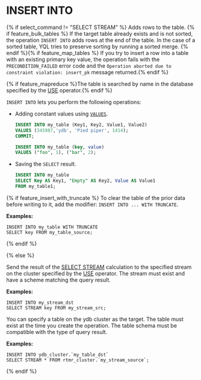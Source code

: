 # INSERT INTO

{% if select_command != "SELECT STREAM" %} Adds rows to the table. {% if feature_bulk_tables %} If the target table already exists and is not sorted, the operation `INSERT INTO` adds rows at the end of the table. In the case of a sorted table, YQL tries to preserve sorting by running a sorted merge. {% endif %}{% if feature_map_tables %} If you try to insert a row into a table with an existing primary key value, the operation fails with the `PRECONDITION_FAILED` error code and the `Operation aborted due to constraint violation: insert_pk` message returned.{% endif %}

{% if feature_mapreduce %}The table is searched by name in the database specified by the [USE](../use.md) operator.{% endif %}

`INSERT INTO` lets you perform the following operations:

* Adding constant values using [`VALUES`](../values.md).

  ```sql
  INSERT INTO my_table (Key1, Key2, Value1, Value2)
  VALUES (345987,'ydb', 'Pied piper', 1414);
  COMMIT;
  ```

  ```sql
  INSERT INTO my_table (key, value)
  VALUES ("foo", 1), ("bar", 2);
  ```

* Saving the `SELECT` result.

  ```sql
  INSERT INTO my_table
  SELECT Key AS Key1, "Empty" AS Key2, Value AS Value1
  FROM my_table1;
  ```

{% if feature_insert_with_truncate %} To clear the table of the prior data before writing to it, add the modifier: `INSERT INTO ... WITH TRUNCATE`.

**Examples:**

```yql
INSERT INTO my_table WITH TRUNCATE
SELECT key FROM my_table_source;
```

{% endif %}

{% else %}

Send the result of the [SELECT STREAM](../select_stream.md) calculation to the specified stream on the cluster specified by the [USE](../use.md) operator. The stream must exist and have a scheme matching the query result.

**Examples:**

```yql
INSERT INTO my_stream_dst
SELECT STREAM key FROM my_stream_src;
```

You can specify a table on the ydb cluster as the target. The table must exist at the time you create the operation. The table schema must be compatible with the type of query result.

**Examples:**

```yql
INSERT INTO ydb_cluster.`my_table_dst`
SELECT STREAM * FROM rtmr_cluster.`my_stream_source`;
```

{% endif %}

